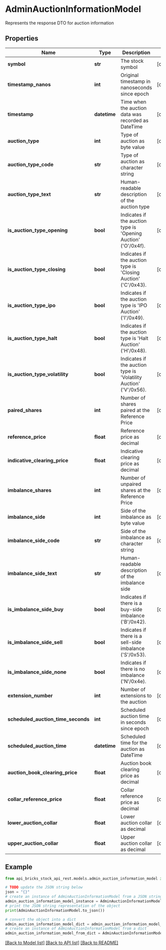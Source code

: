 # AdminAuctionInformationModel

Represents the response DTO for auction information

## Properties

Name | Type | Description | Notes
------------ | ------------- | ------------- | -------------
**symbol** | **str** | The stock symbol | [optional] 
**timestamp_nanos** | **int** | Original timestamp in nanoseconds since epoch | [optional] 
**timestamp** | **datetime** | Time when the auction data was recorded as DateTime | [optional] 
**auction_type** | **int** | Type of auction as byte value | [optional] 
**auction_type_code** | **str** | Type of auction as character string | [optional] 
**auction_type_text** | **str** | Human-readable description of the auction type | [optional] 
**is_auction_type_opening** | **bool** | Indicates if the auction type is &#39;Opening Auction&#39; (&#39;O&#39;/0x4f). | [optional] 
**is_auction_type_closing** | **bool** | Indicates if the auction type is &#39;Closing Auction&#39; (&#39;C&#39;/0x43). | [optional] 
**is_auction_type_ipo** | **bool** | Indicates if the auction type is &#39;IPO Auction&#39; (&#39;I&#39;/0x49). | [optional] 
**is_auction_type_halt** | **bool** | Indicates if the auction type is &#39;Halt Auction&#39; (&#39;H&#39;/0x48). | [optional] 
**is_auction_type_volatility** | **bool** | Indicates if the auction type is &#39;Volatility Auction&#39; (&#39;V&#39;/0x56). | [optional] 
**paired_shares** | **int** | Number of shares paired at the Reference Price | [optional] 
**reference_price** | **float** | Reference price as decimal | [optional] 
**indicative_clearing_price** | **float** | Indicative clearing price as decimal | [optional] 
**imbalance_shares** | **int** | Number of unpaired shares at the Reference Price | [optional] 
**imbalance_side** | **int** | Side of the imbalance as byte value | [optional] 
**imbalance_side_code** | **str** | Side of the imbalance as character string | [optional] 
**imbalance_side_text** | **str** | Human-readable description of the imbalance side | [optional] 
**is_imbalance_side_buy** | **bool** | Indicates if there is a buy-side imbalance (&#39;B&#39;/0x42). | [optional] 
**is_imbalance_side_sell** | **bool** | Indicates if there is a sell-side imbalance (&#39;S&#39;/0x53). | [optional] 
**is_imbalance_side_none** | **bool** | Indicates if there is no imbalance (&#39;N&#39;/0x4e). | [optional] 
**extension_number** | **int** | Number of extensions to the auction | [optional] 
**scheduled_auction_time_seconds** | **int** | Scheduled auction time in seconds since epoch | [optional] 
**scheduled_auction_time** | **datetime** | Scheduled time for the auction as DateTime | [optional] 
**auction_book_clearing_price** | **float** | Auction book clearing price as decimal | [optional] 
**collar_reference_price** | **float** | Collar reference price as decimal | [optional] 
**lower_auction_collar** | **float** | Lower auction collar as decimal | [optional] 
**upper_auction_collar** | **float** | Upper auction collar as decimal | [optional] 

## Example

```python
from api_bricks_stock_api_rest.models.admin_auction_information_model import AdminAuctionInformationModel

# TODO update the JSON string below
json = "{}"
# create an instance of AdminAuctionInformationModel from a JSON string
admin_auction_information_model_instance = AdminAuctionInformationModel.from_json(json)
# print the JSON string representation of the object
print(AdminAuctionInformationModel.to_json())

# convert the object into a dict
admin_auction_information_model_dict = admin_auction_information_model_instance.to_dict()
# create an instance of AdminAuctionInformationModel from a dict
admin_auction_information_model_from_dict = AdminAuctionInformationModel.from_dict(admin_auction_information_model_dict)
```
[[Back to Model list]](../README.md#documentation-for-models) [[Back to API list]](../README.md#documentation-for-api-endpoints) [[Back to README]](../README.md)


